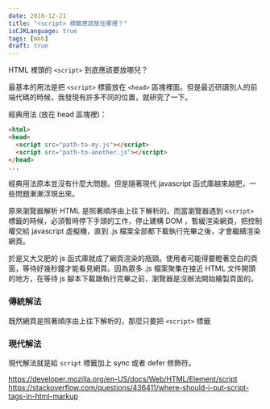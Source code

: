 ```yaml
---
date: 2018-12-21
title: "<script> 標籤應該放在哪裡？"
isCJKLanguage: true
tags: [Web]
draft: true
---
```


HTML 裡頭的 `<script>` 到底應該要放哪兒？

最基本的用法是把 `<script>` 標籤放在 `<head>` 區塊裡面。但是最近研讀別人的前端代碼的時候，我發現有許多不同的位置，就研究了一下。

經典用法 (放在 head 區塊裡)：

```html
<html>
<head>
  <script src="path-to-my.js"></script>
  <script src="path-to-another.js"></script>
</head>
...
```

經典用法原本並沒有什麼大問題。但是隨著現代 javascript 函式庫越來越肥，一些問題漸漸浮現出來。

原來瀏覽器解析 HTML 是照著順序由上往下解析的。而當瀏覽器遇到 `<script>` 標籤的時候，必須暫時停下手頭的工作，停止建構 DOM ，暫緩渲染網頁，把控制權交給 javascript 虛擬機，直到 .js 檔案全部都下載執行完畢之後，才會繼續渲染網頁。

於是又大又肥的 js 函式庫就成了網頁渲染的瓶頸。使用者可能得要瞪著空白的頁面，等待好幾秒鐘才能看見網頁。因為眾多 .js 檔案聚集在接近 HTML 文件開頭的地方，在等待 js 腳本下載跟執行完畢之前，瀏覽器是沒辦法開始繪製頁面的。

### 傳統解法

既然網頁是照著順序由上往下解析的，那麼只要把 `<script>` 標籤

### 現代解法

現代解法就是給 `script` 標籤加上 sync 或者 defer 修飾符。

https://developer.mozilla.org/en-US/docs/Web/HTML/Element/script
https://stackoverflow.com/questions/436411/where-should-i-put-script-tags-in-html-markup

